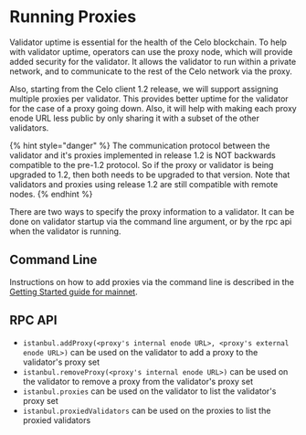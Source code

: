 # Running Proxies

Validator uptime is essential for the health of the Celo blockchain. To help with validator uptime, operators can use the proxy node, which will provide added security for the validator. It allows the validator to run within a private network, and to communicate to the rest of the Celo network via the proxy.

Also, starting from the Celo client 1.2 release, we will support assigning multiple proxies per validator. This provides better uptime for the validator for the case of a proxy going down. Also, it will help with making each proxy enode URL less public by only sharing it with a subset of the other validators.

{% hint style="danger" %}
The communication protocol between the validator and it's proxies implemented in release 1.2 is NOT backwards compatible to the pre-1.2 protocol. So if the proxy or validator is being upgraded to 1.2, then both needs to be upgraded to that version. Note that validators and proxies using release 1.2 are still compatible with remote nodes.
{% endhint %}

There are two ways to specify the proxy information to a validator. It can be done on validator startup via the command line argument, or by the rpc api when the validator is running.

## Command Line

Instructions on how to add proxies via the command line is described in the [Getting Started guide for mainnet](../getting-started/mainnet/running-a-validator-in-mainnet.md#deploy-a-validator-machine).

## RPC API

* `istanbul.addProxy(<proxy's internal enode URL>, <proxy's external enode URL>)` can be used on the validator to add a proxy to the validator's proxy set
* `istanbul.removeProxy(<proxy's internal enode URL>)` can be used on the validator to remove a proxy from the validator's proxy set
* `istanbul.proxies` can be used on the validator to list the validator's proxy set
* `istanbul.proxiedValidators` can be used on the proxies to list the proxied validators

